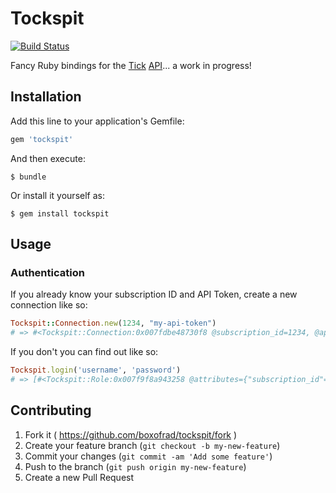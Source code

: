 # Tockspit

[![Build Status](https://travis-ci.org/boxofrad/tockspit.svg)](https://travis-ci.org/boxofrad/tockspit)

Fancy Ruby bindings for the [Tick](https://tickspot.com/) [API](https://github.com/tick/tick-api/)... a work in progress!

## Installation

Add this line to your application's Gemfile:

```ruby
gem 'tockspit'
```

And then execute:

    $ bundle

Or install it yourself as:

    $ gem install tockspit

## Usage

### Authentication

If you already know your subscription ID and API Token, create a new connection like so:

```ruby
Tockspit::Connection.new(1234, "my-api-token")
# => #<Tockspit::Connection:0x007fdbe48730f8 @subscription_id=1234, @api_token="my-api-token">
```

If you don't you can find out like so:

```ruby
Tockspit.login('username', 'password')
# => [#<Tockspit::Role:0x007f9f8a943258 @attributes={"subscription_id"=>1234, "company"=>"Dunder Mifflin", "api_token"=>"my-api-token"}>]
```

## Contributing

1. Fork it ( https://github.com/boxofrad/tockspit/fork )
2. Create your feature branch (`git checkout -b my-new-feature`)
3. Commit your changes (`git commit -am 'Add some feature'`)
4. Push to the branch (`git push origin my-new-feature`)
5. Create a new Pull Request
